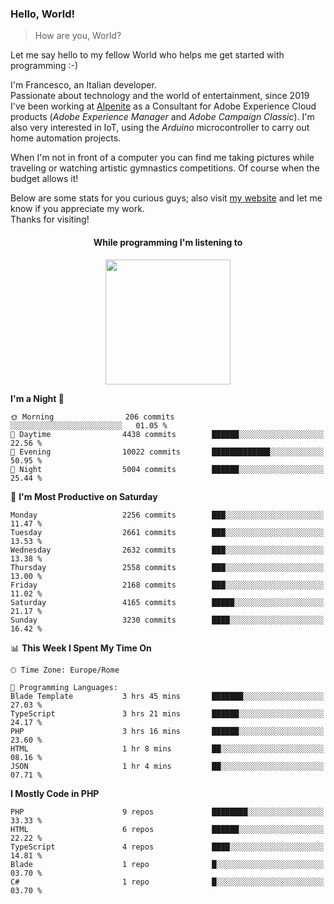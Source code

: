 ### Hello, World!

> How are you, World?

Let me say hello to my fellow World who helps me get started with programming :-)

I'm Francesco, an Italian developer.  
Passionate about technology and the world of entertainment, since 2019 I've been working at [Alpenite](https://www.alpenite.com) as a Consultant for Adobe Experience Cloud products (*Adobe Experience Manager* and *Adobe Campaign Classic*). I'm also very interested in IoT, using the *Arduino* microcontroller to carry out home automation projects.

When I'm not in front of a computer you can find me taking pictures while traveling or watching artistic gymnastics competitions. Of course when the budget allows it!

Below are some stats for you curious guys; also visit [my website](https://www.francescorega.eu) and let me know if you appreciate my work.  
Thanks for visiting!

<div align="center">
  <h4>While programming I'm listening to</h4>
  <a href="https://apps.francescorega.eu/now-playing/11147232609" target="_blank"><img src="https://apps.francescorega.eu/now-playing/11147232609" width="200"></a>
</div>

<!--START_SECTION:waka-->
**I'm a Night 🦉** 

```text
🌞 Morning                206 commits         ░░░░░░░░░░░░░░░░░░░░░░░░░   01.05 % 
🌆 Daytime                4438 commits        ██████░░░░░░░░░░░░░░░░░░░   22.56 % 
🌃 Evening                10022 commits       █████████████░░░░░░░░░░░░   50.95 % 
🌙 Night                  5004 commits        ██████░░░░░░░░░░░░░░░░░░░   25.44 % 
```
📅 **I'm Most Productive on Saturday** 

```text
Monday                   2256 commits        ███░░░░░░░░░░░░░░░░░░░░░░   11.47 % 
Tuesday                  2661 commits        ███░░░░░░░░░░░░░░░░░░░░░░   13.53 % 
Wednesday                2632 commits        ███░░░░░░░░░░░░░░░░░░░░░░   13.38 % 
Thursday                 2558 commits        ███░░░░░░░░░░░░░░░░░░░░░░   13.00 % 
Friday                   2168 commits        ███░░░░░░░░░░░░░░░░░░░░░░   11.02 % 
Saturday                 4165 commits        █████░░░░░░░░░░░░░░░░░░░░   21.17 % 
Sunday                   3230 commits        ████░░░░░░░░░░░░░░░░░░░░░   16.42 % 
```


📊 **This Week I Spent My Time On** 

```text
🕑︎ Time Zone: Europe/Rome

💬 Programming Languages: 
Blade Template           3 hrs 45 mins       ███████░░░░░░░░░░░░░░░░░░   27.03 % 
TypeScript               3 hrs 21 mins       ██████░░░░░░░░░░░░░░░░░░░   24.17 % 
PHP                      3 hrs 16 mins       ██████░░░░░░░░░░░░░░░░░░░   23.60 % 
HTML                     1 hr 8 mins         ██░░░░░░░░░░░░░░░░░░░░░░░   08.16 % 
JSON                     1 hr 4 mins         ██░░░░░░░░░░░░░░░░░░░░░░░   07.71 % 
```

**I Mostly Code in PHP** 

```text
PHP                      9 repos             ████████░░░░░░░░░░░░░░░░░   33.33 % 
HTML                     6 repos             ██████░░░░░░░░░░░░░░░░░░░   22.22 % 
TypeScript               4 repos             ████░░░░░░░░░░░░░░░░░░░░░   14.81 % 
Blade                    1 repo              █░░░░░░░░░░░░░░░░░░░░░░░░   03.70 % 
C#                       1 repo              █░░░░░░░░░░░░░░░░░░░░░░░░   03.70 % 
```




<!--END_SECTION:waka-->
